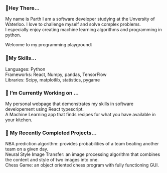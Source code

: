 
### 👋**Hey There...**
My name is Parth I am a software developer studying at the Unversity of Waterloo. I love to challenge myself and solve complex problems.  
I especially enjoy creating machine learning algorithms and programming in python.   

Welcome to my programming playground❕ 

### 🎒My Skills...
Languages: Python  
Frameworks: React, Numpy, pandas, TensorFlow  
Libraries: Scipy, matplotlib, statistics, pygame  

### 🌱 I’m Currently Working on ...  
My personal webpage that demonstrates my skills in software developement using React typescript.  
A Machine Learning app that finds recipes for what you have available in your kitchen.  

### 🔭 My Recently Completed Projects...  
NBA prediction algorithm: provides probabilities of a team beating another team on a given day.  
Neural Style Image Transfer: an image processing algorithm that combines the content and style of two images into one.  
Chess Game: an object oriented chess program with fully functioning GUI.  

